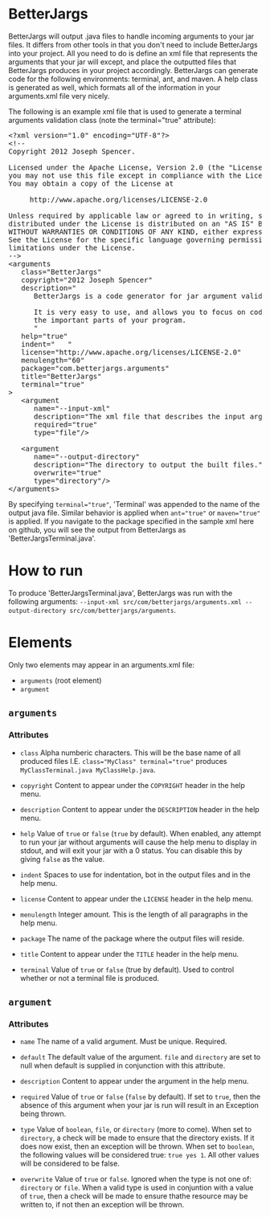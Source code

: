 BetterJargs
===========

BetterJargs will output .java files to handle incoming arguments to your jar files.  It differs from other tools in that you don't need to include BetterJargs into your project.  All you need to do is define an xml file that represents the arguments that your jar will except, and place the outputted files that BetterJargs produces in your project accordingly.  BetterJargs can generate code for the following environments:  terminal, ant, and maven.  A help class is generated as well, which formats all of the information in your arguments.xml file very nicely.

The following is an example xml file that is used to generate a terminal arguments validation class (note the terminal="true" attribute):

<pre>
&lt;?xml version="1.0" encoding="UTF-8"?&gt;
&lt;!--
Copyright 2012 Joseph Spencer.

Licensed under the Apache License, Version 2.0 (the "License");
you may not use this file except in compliance with the License.
You may obtain a copy of the License at

     http://www.apache.org/licenses/LICENSE-2.0

Unless required by applicable law or agreed to in writing, software
distributed under the License is distributed on an "AS IS" BASIS,
WITHOUT WARRANTIES OR CONDITIONS OF ANY KIND, either express or implied.
See the License for the specific language governing permissions and
limitations under the License.
--&gt;
&lt;arguments 
   class="BetterJargs" 
   copyright="2012 Joseph Spencer"
   description="
      BetterJargs is a code generator for jar argument validation.\n

      It is very easy to use, and allows you to focus on coding
      the important parts of your program.
      "
   help="true"
   indent="   "
   license="http://www.apache.org/licenses/LICENSE-2.0"
   menulength="60"
   package="com.betterjargs.arguments" 
   title="BetterJargs"
   terminal="true"
&gt;
   &lt;argument 
      name="--input-xml" 
      description="The xml file that describes the input arguments." 
      required="true"
      type="file"/&gt;    

   &lt;argument 
      name="--output-directory" 
      description="The directory to output the built files." 
      overwrite="true"
      type="directory"/&gt;    
&lt;/arguments&gt;
</pre>

By specifying `terminal="true"`, 'Terminal' was appended to the name of the output java file.  Similar behavior is applied when `ant="true"` or `maven="true"` is applied.  If you navigate to the package specified in the sample xml here on github, you will see the output from BetterJargs as 'BetterJargsTerminal.java'.  

# How to run
To produce 'BetterJargsTerminal.java', BetterJargs was run with the following arguments: 
`--input-xml src/com/betterjargs/arguments.xml --output-directory src/com/betterjargs/arguments`.

# Elements
Only two elements may appear in an arguments.xml file:

* `arguments` (root element)
* `argument`



## `arguments`
### Attributes

* `class`  Alpha numberic characters.  This will be the base name of all produced files  I.E. `class="MyClass" terminal="true"` produces `MyClassTerminal.java MyClassHelp.java`.

* `copyright`  Content to appear under the `COPYRIGHT` header in the help menu.

* `description` Content to appear under the `DESCRIPTION` header in the help menu.

* `help`  Value of `true` or `false` (`true` by default).  When enabled, any attempt to run your jar without
arguments will cause the help menu to display in stdout, and will exit your jar with a 0 status.
You can disable this by giving `false` as the value.

* `indent`  Spaces to use for indentation, bot in the output files and in the help menu.

* `license` Content to appear under the `LICENSE` header in the help menu.

* `menulength` Integer amount.  This is the length of all paragraphs in the help menu.

* `package`  The name of the package where the output files will reside.

* `title`  Content to appear under the `TITLE` header in the help menu.

* `terminal` Value of `true` or `false` (true by default).  Used to control whether or not a
terminal file is produced.

## `argument`
### Attributes

* `name`  The name of a valid argument.  Must be unique.  Required.

* `default` The default value of the argument.  `file` and `directory` are set to null when default is supplied in conjunction with this attribute.

* `description` Content to appear under the argument in the help menu. 

* `required` Value of `true` or `false` (`false` by default).  If set to `true`, then the absence of this argument when your jar is run will result in an Exception being thrown.

* `type` Value of `boolean`, `file`, or `directory` (more to come).  When set to `directory`, a check will be made to ensure that the directory exists.  If it does now exist, then an exception will be thrown.  When set to `boolean`, the following values will be considered true:  `true yes 1`.  All other values will be considered to be false.

* `overwrite`  Value of `true` or `false`.  Ignored when the type is not one of: `directory` or `file`.  When a valid type is used in conjuntion with a value of `true`, then a check will be made to ensure thathe resource may be written to, if not then an exception will be thrown.